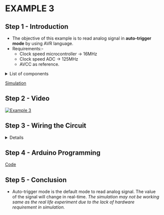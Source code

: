 # EXAMPLE 3

## Step 1 - Introduction

- The objective of this example is to read analog signal in **auto-trigger mode** by using AVR language.
- Requirements:-
  - Clock speed microcontroller -> 16MHz
  - Clock speed ADC -> 125MHz
  - AVCC as reference.

<details>
  <summary>
    List of components
  </summary>
  
  
  1. Arduino
  2. Potentiometer
  3. Breadboard
  4. Jumpers
</details>

[Simulation](https://www.tinkercad.com/things/fdmAd4Ia82L-esd-analoginpute3)

## Step 2 - Video

[![Example 3]()]()

## Step 3 - Wiring the Circuit

<details>
  <summary>Details</summary>
  
  <img src="/Images/ESD-AnalogInput_E1E2E3.png" width="470">  <img src="/Images/IMG_20201116_140850.jpg" width="470">
</details>

## Step 4 - Arduino Programming

[Code](https://github.com/muhdman/MCTE4342-ESD/edit/main/Week5-AnalogInput/Example_3/Example_3.ino)

## Step 5 - Conclusion

- Auto-trigger mode is the default mode to read analog signal. The value of the signal will change in real-time. 
 _The simulation may not be working same as the real life experiment due to the lack of hardware requirement in simulation._

